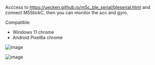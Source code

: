
Acccess to https://uecken.github.io/m5c_ble_serial/bleserial.html and connect M5StickC, then you can monitor the acc and gyro.

Compatible:
 - Windows 11 chrome
 - Android Pixel6a chrome


![image](https://github.com/user-attachments/assets/d045d032-4f0a-4d31-bb62-e9f59a871cd5)

![image](https://github.com/user-attachments/assets/e3cd2b01-ef81-4082-b9ca-1884b8ff4a43)

